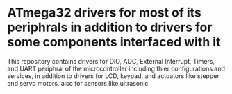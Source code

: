 # ATmega32 drivers for most of its periphrals in addition to drivers for some components interfaced with it
This repository contains drivers for DIO, ADC, External Interrupt, Timers, and UART periphral of the microcontroller including thier configurations and services, in addition to drivers for LCD, keypad, and actuators like stepper and servo motors, also for sensors like ultrasonic.
